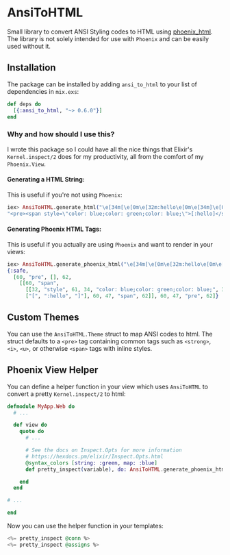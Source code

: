 # AnsiToHTML

Small library to convert ANSI Styling codes to HTML using [phoenix_html](https://github.com/phoenixframework/phoenix_html).
The library is not solely intended for use with `Phoenix` and can be easily used without it.

## Installation

The package can be installed by adding `ansi_to_html` to your list of dependencies in `mix.exs`:

```elixir
def deps do
  [{:ansi_to_html, "~> 0.6.0"}]
end
```

### Why and how should I use this?

I wrote this package so I could have all the nice things that Elixir's `Kernel.inspect/2` does for my productivity, all from the comfort of my `Phoenix.View`.

#### Generating a HTML String:

This is useful if you're not using `Phoenix`:

```elixir
iex> AnsiToHTML.generate_html("\e[34m[\e[0m\e[32m:hello\e[0m\e[34m]\e[0m")
"<pre><span style=\"color: blue;color: green;color: blue;\">[:hello]</span></pre>"
```

#### Generating Phoenix HTML Tags:

This is useful if you actually are using `Phoenix` and want to render in your views:

```elixir
iex> AnsiToHTML.generate_phoenix_html("\e[34m[\e[0m\e[32m:hello\e[0m\e[34m]\e[0m")
{:safe,
  [60, "pre", [], 62,
    [[60, "span",
      [[32, "style", 61, 34, "color: blue;color: green;color: blue;", 34]], 62,
      ["[", ":hello", "]"], 60, 47, "span", 62]], 60, 47, "pre", 62]}
```

## Custom Themes

You can use the `AnsiToHTML.Theme` struct to map ANSI codes to html.
The struct defaults to a `<pre>` tag containing common tags such as `<strong>`, `<i>`, `<u>`, or otherwise `<span>` tags with inline styles.

## Phoenix View Helper

You can define a helper function in your view which uses `AnsiToHTML` to convert a pretty `Kernel.inspect/2` to html:

```elixir
defmodule MyApp.Web do
  # ...

  def view do
    quote do
      # ...

      # See the docs on Inspect.Opts for more information
      # https://hexdocs.pm/elixir/Inspect.Opts.html
      @syntax_colors [string: :green, map: :blue]
      def pretty_inspect(variable), do: AnsiToHTML.generate_phoenix_html inspect variable, pretty: true, syntax_colors: @syntax_colors

    end
  end

# ...

end
```

Now you can use the helper function in your templates:

```elixir
<%= pretty_inspect @conn %>
<%= pretty_inspect @assigns %>
```
